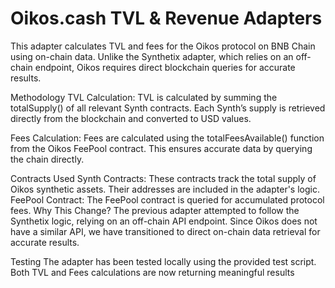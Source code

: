 # Oikos.cash TVL & Revenue Adapters

This adapter calculates TVL and fees for the Oikos protocol on BNB Chain using on-chain data. Unlike the Synthetix adapter, which relies on an off-chain endpoint, Oikos requires direct blockchain queries for accurate results.

Methodology 
TVL Calculation:
TVL is calculated by summing the totalSupply() of all relevant Synth contracts. Each Synth’s supply is retrieved directly from the blockchain and converted to USD values.

Fees Calculation:
Fees are calculated using the totalFeesAvailable() function from the Oikos FeePool contract. This ensures accurate data by querying the chain directly.

Contracts Used
Synth Contracts:
These contracts track the total supply of Oikos synthetic assets. Their addresses are included in the adapter's logic.
FeePool Contract:
The FeePool contract is queried for accumulated protocol fees.
Why This Change?
The previous adapter attempted to follow the Synthetix logic, relying on an off-chain API endpoint. Since Oikos does not have a similar API, we have transitioned to direct on-chain data retrieval for accurate results.

Testing
The adapter has been tested locally using the provided test script.
Both TVL and Fees calculations are now returning meaningful results
